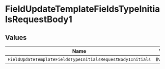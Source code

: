 # FieldUpdateTemplateFieldsTypeInitialsRequestBody1


## Values

| Name                                                        | Value                                                       |
| ----------------------------------------------------------- | ----------------------------------------------------------- |
| `FieldUpdateTemplateFieldsTypeInitialsRequestBody1Initials` | INITIALS                                                    |